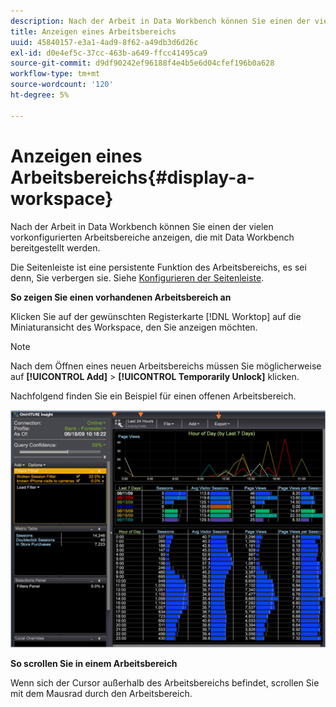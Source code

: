 ```yaml
---
description: Nach der Arbeit in Data Workbench können Sie einen der vielen vorkonfigurierten Arbeitsbereiche anzeigen, die mit Data Workbench bereitgestellt werden.
title: Anzeigen eines Arbeitsbereichs
uuid: 45840157-e3a1-4ad9-8f62-a49db3d6d26c
exl-id: d0e4ef5c-37cc-463b-a649-ffcc41495ca9
source-git-commit: d9df90242ef96188f4e4b5e6d04cfef196b0a628
workflow-type: tm+mt
source-wordcount: '120'
ht-degree: 5%

---
```


# Anzeigen eines Arbeitsbereichs{#display-a-workspace}

Nach der Arbeit in Data Workbench können Sie einen der vielen vorkonfigurierten Arbeitsbereiche anzeigen, die mit Data Workbench bereitgestellt werden.

Die Seitenleiste ist eine persistente Funktion des Arbeitsbereichs, es sei denn, Sie verbergen sie. Siehe [Konfigurieren der Seitenleiste](../../../home/c-get-started/c-config-sidebar.md#concept-41db771b302e43018e5a9daa40b397e6).

**So zeigen Sie einen vorhandenen Arbeitsbereich an**

Klicken Sie auf der gewünschten Registerkarte [!DNL Worktop] auf die Miniaturansicht des Workspace, den Sie anzeigen möchten.

>[!NOTE]
>
>Nach dem Öffnen eines neuen Arbeitsbereichs müssen Sie möglicherweise auf **[!UICONTROL Add]** > **[!UICONTROL Temporarily Unlock]** klicken.

Nachfolgend finden Sie ein Beispiel für einen offenen Arbeitsbereich.

![](assets/client-dis.png)

**So scrollen Sie in einem Arbeitsbereich**

Wenn sich der Cursor außerhalb des Arbeitsbereichs befindet, scrollen Sie mit dem Mausrad durch den Arbeitsbereich.
